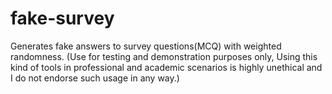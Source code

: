 # fake-survey
Generates fake answers to survey questions(MCQ) with weighted randomness. (Use for testing and demonstration purposes only, Using this kind of tools in professional and academic scenarios is highly unethical and I do not endorse such usage in any way.)
